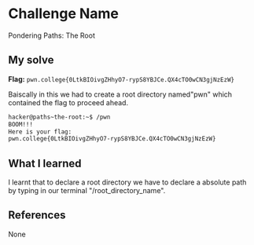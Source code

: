 # Challenge Name
Pondering Paths: The Root

## My solve
**Flag:** `pwn.college{0LtkBIOivgZHhyO7-rypS8YBJCe.QX4cTO0wCN3gjNzEzW}`

Baiscally in this we had to create a root directory named"pwn" which contained the flag to proceed ahead.
```bash
hacker@paths~the-root:~$ /pwn
BOOM!!!
Here is your flag:
pwn.college{0LtkBIOivgZHhyO7-rypS8YBJCe.QX4cTO0wCN3gjNzEzW}
```

## What I learned
I learnt that to declare a root directory we have to declare a absolute path by typing in our terminal "/root_directory_name".

## References 
None
